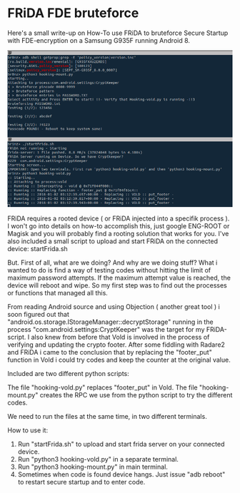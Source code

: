 # FRiDA FDE bruteforce

Here's a small write-up on How-To use FRiDA to bruteforce Secure Startup with FDE-encryption on a Samsung G935F running Android 8.

![ExampleImage](/fde_example.png?raw=true "Title")

FRiDA requires a rooted device ( or FRiDA injected into a specifik process ). I won't go into details on how-to accomplish this, just google ENG-ROOT or Magisk and you will probably
find a rooting solution that works for you. I've also included a small script to upload and start FRiDA on the connected device: startFrida.sh

But. First of all, what are we doing? And why are we doing stuff? What i wanted to do is find a way of testing codes without hitting the limit of maximum password attempts. If the maximum attempt value is reached, the device will reboot and wipe. So my first step was to find out the processes or functions that managed all this.

From reading Android source and using Objection ( another great tool ) i soon figured out that  "android.os.storage.IStorageManager::decryptStorage" running in the process "com.android.settings:CryptKeeper" was the target for my FRiDA-script. I also knew from before that Vold is involved in the process of verifying and updating the crypto footer.
After some fiddling with Radare2 and FRiDA i came to the conclusion that by replacing the "footer_put" function in Vold i could try codes and keep the counter at the original value.

Included are two different python scripts:

The file "hooking-vold.py" replaces "footer_put" in Vold.
The file "hooking-mount.py" creates the RPC we use from the python script to try the different codes.

We need to run the files at the same time, in two different terminals.

How to use it:

1. Run "startFrida.sh" to upload and start frida server on your connected device.
2. Run "python3 hooking-vold.py" in a separate terminal.
3. Run "python3 hooking-mount.py" in main terminal.
4. Sometimes when code is found device hangs. Just issue "adb reboot" to restart secure startup and to enter code.
